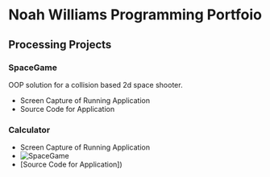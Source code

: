 # Noah Williams Programming Portfoio 


## Processing Projects


### SpaceGame
OOP solution for a collision based 2d space shooter.
* Screen Capture of Running Application
* Source Code for Application


### Calculator
* Screen Capture of Running Application
* ![SpaceGame](file:///Users/9622916/Desktop/Screen%20Shot%202022-03-15%20at%2012.22.10%20PM.png)
* [Source Code for Application])

